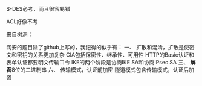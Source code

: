S-DES必考，而且很容易错

ACL好像不考



来自树洞：

网安的题目除了github上写的，我记得的似乎有：
一、
扩散和混淆，扩散是使密文和密钥的关系更加复杂
CIA包括保密性、继承性、可用性
HTTP的Basic认证和表单认证都要明文传输口令
IKE的两个阶段是协商IKE SA和协商IPsec SA
三、
**解密**8位的二进制串
六、
传输模式，认证前加密
隧道模式包含传输模式，认证后加密


